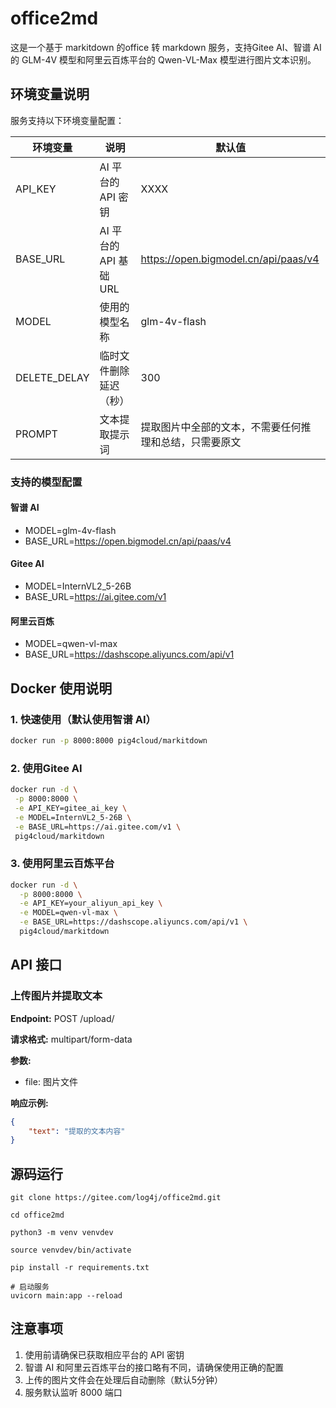 # office2md

这是一个基于 markitdown 的office 转 markdown 服务，支持Gitee AI、智谱 AI 的 GLM-4V 模型和阿里云百炼平台的 Qwen-VL-Max 模型进行图片文本识别。

## 环境变量说明

服务支持以下环境变量配置：

| 环境变量 | 说明 | 默认值 |
|---------|------|--------|
| API_KEY | AI 平台的 API 密钥 | XXXX |
| BASE_URL | AI 平台的 API 基础 URL | https://open.bigmodel.cn/api/paas/v4 |
| MODEL | 使用的模型名称 | glm-4v-flash |
| DELETE_DELAY | 临时文件删除延迟（秒） | 300 |
| PROMPT | 文本提取提示词 | 提取图片中全部的文本，不需要任何推理和总结，只需要原文 |

### 支持的模型配置

#### 智谱 AI
- MODEL=glm-4v-flash
- BASE_URL=https://open.bigmodel.cn/api/paas/v4

#### Gitee AI
- MODEL=InternVL2_5-26B
- BASE_URL=https://ai.gitee.com/v1

#### 阿里云百炼
- MODEL=qwen-vl-max
- BASE_URL=https://dashscope.aliyuncs.com/api/v1

## Docker 使用说明

### 1. 快速使用（默认使用智谱 AI）

```bash
docker run -p 8000:8000 pig4cloud/markitdown
```

### 2. 使用Gitee AI

```bash
docker run -d \
 -p 8000:8000 \
 -e API_KEY=gitee_ai_key \
 -e MODEL=InternVL2_5-26B \
 -e BASE_URL=https://ai.gitee.com/v1 \
 pig4cloud/markitdown
```

### 3. 使用阿里云百炼平台

```bash
docker run -d \
  -p 8000:8000 \
  -e API_KEY=your_aliyun_api_key \
  -e MODEL=qwen-vl-max \
  -e BASE_URL=https://dashscope.aliyuncs.com/api/v1 \
  pig4cloud/markitdown
```

## API 接口

### 上传图片并提取文本

**Endpoint:** POST /upload/

**请求格式:** multipart/form-data

**参数:**
- file: 图片文件

**响应示例:**
```json
{
    "text": "提取的文本内容"
}
```

## 源码运行

```
git clone https://gitee.com/log4j/office2md.git

cd office2md

python3 -m venv venvdev

source venvdev/bin/activate

pip install -r requirements.txt

# 启动服务
uvicorn main:app --reload
```

## 注意事项

1. 使用前请确保已获取相应平台的 API 密钥
2. 智谱 AI 和阿里云百炼平台的接口略有不同，请确保使用正确的配置
3. 上传的图片文件会在处理后自动删除（默认5分钟）
4. 服务默认监听 8000 端口


